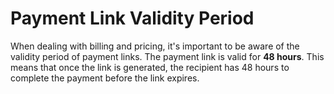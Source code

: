 # Payment Link Validity Period

When dealing with billing and pricing, it's important to be aware of the validity period of payment links. The payment link is valid for **48 hours**. This means that once the link is generated, the recipient has 48 hours to complete the payment before the link expires.